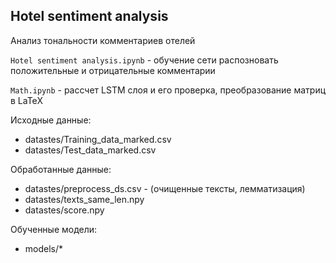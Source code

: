 Hotel sentiment analysis
----

Анализ тональности комментариев отелей



```Hotel sentiment analysis.ipynb``` - обучение сети распозновать положительные и отрицательные комментарии

```Math.ipynb``` - рассчет LSTM слоя и его проверка, преобразование матриц в LaTeX

Исходные данные:
- datastes/Training_data_marked.csv
- datastes/Test_data_marked.csv

Обработанные данные:
- datastes/preprocess_ds.csv - (очищенные тексты, лемматизация)
- datastes/texts_same_len.npy
- datastes/score.npy

Обученные модели:
- models/*